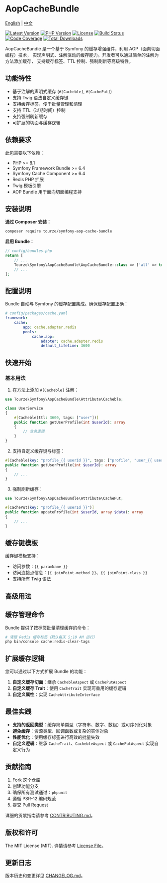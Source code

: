# AopCacheBundle

[English](README.md) | [中文](README.zh-CN.md)

[![Latest Version](https://img.shields.io/packagist/v/tourze/symfony-aop-cache-bundle.svg?style=flat-square)](https://packagist.org/packages/tourze/symfony-aop-cache-bundle)
[![PHP Version](https://img.shields.io/packagist/php-v/tourze/symfony-aop-cache-bundle.svg?style=flat-square)](https://packagist.org/packages/tourze/symfony-aop-cache-bundle)
[![License](https://img.shields.io/github/license/tourze/symfony-aop-cache-bundle?style=flat-square)](LICENSE)
[![Build Status](https://img.shields.io/github/actions/workflow/status/tourze/monorepo/test.yml?style=flat-square)](https://github.com/tourze/monorepo/actions)
[![Code Coverage](https://img.shields.io/codecov/c/github/tourze/monorepo?style=flat-square)](https://codecov.io/gh/tourze/monorepo)
[![Total Downloads](https://img.shields.io/packagist/dt/tourze/symfony-aop-cache-bundle.svg?style=flat-square)](https://packagist.org/packages/tourze/symfony-aop-cache-bundle)

AopCacheBundle 是一个基于 Symfony 的缓存增强组件，利用 AOP（面向切面编程）技术，
实现声明式、注解驱动的缓存能力。开发者可以通过简单的注解为方法添加缓存，
支持缓存标签、TTL 控制、强制刷新等高级特性。

## 功能特性

- 基于注解的声明式缓存 (`#[Cacheble]`, `#[CachePut]`)
- 支持 Twig 语法自定义缓存键
- 支持缓存标签，便于批量管理和清理
- 支持 TTL（过期时间）控制
- 支持强制刷新缓存
- 可扩展的切面与缓存逻辑

## 依赖要求

此包需要以下依赖：

- PHP >= 8.1
- Symfony Framework Bundle >= 6.4
- Symfony Cache Component >= 6.4
- Redis PHP 扩展
- Twig 模板引擎
- AOP Bundle 用于面向切面编程支持

## 安装说明

**通过 Composer 安装：**

```bash
composer require tourze/symfony-aop-cache-bundle
```

**启用 Bundle：**

```php
// config/bundles.php
return [
    // ...
    Tourze\Symfony\AopCacheBundle\AopCacheBundle::class => ['all' => true],
    // ...
];
```

## 配置说明

Bundle 自动与 Symfony 的缓存配置集成。确保缓存配置正确：

```yaml
# config/packages/cache.yaml
framework:
    cache:
        app: cache.adapter.redis
        pools:
            cache.app:
                adapter: cache.adapter.redis
                default_lifetime: 3600
```

## 快速开始

### 基本用法

1. 在方法上添加 `#[Cacheble]` 注解：

```php
use Tourze\Symfony\AopCacheBundle\Attribute\Cacheble;

class UserService
{
    #[Cacheble(ttl: 3600, tags: ["user"])]
    public function getUserProfile(int $userId): array
    {
        // 业务逻辑
    }
}
```

2. 支持自定义缓存键与标签：

```php
#[Cacheble(key: "profile_{{ userId }}", tags: ["profile", "user_{{ userId }}"])]
public function getUserProfile(int $userId): array
{
    // ...
}
```

3. 强制刷新缓存：

```php
use Tourze\Symfony\AopCacheBundle\Attribute\CachePut;

#[CachePut(key: "profile_{{ userId }}")]
public function updateProfile(int $userId, array $data): array
{
    // ...
}
```

## 缓存键模板

缓存键模板支持：
- 访问参数：`{{ paramName }}`
- 访问连接点信息：`{{ joinPoint.method }}`、`{{ joinPoint.class }}`
- 支持所有 Twig 语法

## 高级用法

## 缓存管理命令

Bundle 提供了按标签批量清理缓存的命令：

```bash
# 清理 Redis 缓存标签（默认每天 5:10 AM 运行）
php bin/console cache:redis-clear-tags
```

## 扩展缓存逻辑

您可以通过以下方式扩展 Bundle 的功能：

1. **自定义缓存切面**：继承 `CachebleAspect` 或 `CachePutAspect`
2. **自定义缓存 Trait**：使用 `CacheTrait` 实现可重用的缓存逻辑
3. **自定义属性**：实现 `CacheAttributeInterface`

## 最佳实践

- **支持的返回类型**：缓存简单类型（字符串、数字、数组）或可序列化对象
- **避免缓存**：资源类型、回调函数或复杂的实体对象
- **性能优化**：使用缓存标签进行高效的批量失效
- **自定义逻辑**：继承 `CacheTrait`、`CachebleAspect` 或 `CachePutAspect` 
  实现自定义行为

## 贡献指南

1. Fork 这个仓库
2. 创建功能分支
3. 确保所有测试通过：`phpunit`
4. 遵循 PSR-12 编码规范
5. 提交 Pull Request

详细的贡献指南请参考 [CONTRIBUTING.md](CONTRIBUTING.md)。

## 版权和许可

The MIT License (MIT). 详情请参考 [License File](LICENSE)。

## 更新日志

版本历史和变更详见 [CHANGELOG.md](CHANGELOG.md)。
